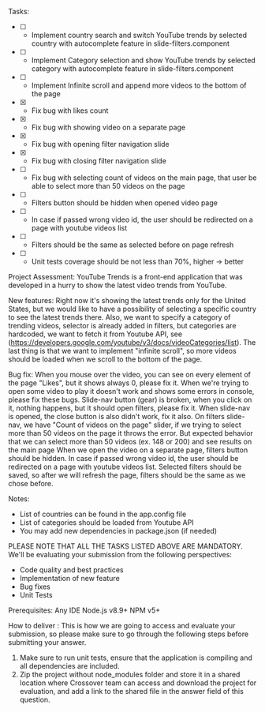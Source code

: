 Tasks:
* [ ] - Implement country search and switch YouTube trends by selected country with autocomplete feature in slide-filters.component
* [ ] - Implement Category selection and show YouTube trends by selected category with autocomplete feature in slide-filters.component
* [ ] - Implement Infinite scroll and append more videos to the bottom of the page
* [x] - Fix bug with likes count
* [x] - Fix bug with showing video on a separate page
* [x] - Fix bug with opening filter navigation slide
* [x] - Fix bug with closing filter navigation slide
* [ ] - Fix bug with selecting count of videos on the main page, that user be able to select more than 50 videos on the page
* [ ] - Filters button should be hidden when opened video page
* [ ] - In case if passed wrong video id, the user should be redirected on a page with youtube videos list
* [ ] - Filters should be the same as selected before on page refresh
* [ ] - Unit tests coverage should be not less than 70%, higher -> better

Project Assessment:
YouTube Trends is a front-end application that was developed in a hurry to show the latest video trends from YouTube.

New features:
Right now it's showing the latest trends only for the United States, but we would like to have a possibility of selecting a specific country to see the latest trends there. Also, we want to specify a category of trending videos, selector is already added in filters, but categories are hardcoded, we want to fetch it from Youtube API, see (https://developers.google.com/youtube/v3/docs/videoCategories/list). The last thing is that we want to implement "infinite scroll", so more videos should be loaded when we scroll to the bottom of the page.

Bug fix:
When you mouse over the video, you can see on every element of the page "Likes", but it shows always 0, please fix it.
When we're trying to open some video to play it doesn't work and shows some errors in console, please fix these bugs.
Slide-nav button (gear) is broken, when you click on it, nothing happens, but it should open filters, please fix it.
When slide-nav is opened, the close button is also didn't work, fix it also.
On filters slide-nav, we have "Count of videos on the page" slider, if we trying to select more than 50 videos on the page it throws the error. But expected behavior that we can select more than 50 videos (ex. 148 or 200) and see results on the main page
When we open the video on a separate page, filters button should be hidden.
In case if passed wrong video id, the user should be redirected on a page with youtube videos list.
Selected filters should be saved, so after we will refresh the page, filters should be the same as we chose before.

Notes:
* List of countries can be found in the app.config file
* List of categories should be loaded from Youtube API
* You may add new dependencies in package.json (if needed)

PLEASE NOTE THAT ALL THE TASKS LISTED ABOVE ARE MANDATORY. We'll be evaluating your submission from the following perspectives:
* Code quality and best practices
* Implementation of new feature
* Bug fixes
* Unit Tests

Prerequisites:
Any IDE
Node.js v8.9+
NPM v5+

How to deliver :
This is how we are going to access and evaluate your submission, so please make sure to go through the following steps before submitting your answer.

1) Make sure to run unit tests, ensure that the application is compiling and all dependencies are included.
2) Zip the project without node_modules folder and store it in a shared location where Crossover team can access and download the project for evaluation, and add a link to the shared file in the answer field of this question.
